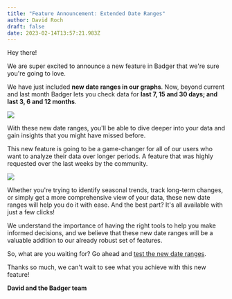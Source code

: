 ```yaml
---
title: "Feature Announcement: Extended Date Ranges"
author: David Roch
draft: false
date: 2023-02-14T13:57:21.983Z
---
```

Hey there!

We are super excited to announce a new feature in Badger that we're sure you're going to love. 

We have just included **new date ranges in our graphs**. Now, beyond current and last month Badger lets you check data for **last 7, 15 and 30 days; and last 3, 6 and 12 months**.

![](/img/updates/screenshot-2023-02-14-at-15.02.54.png)

With these new date ranges, you'll be able to dive deeper into your data and gain insights that you might have missed before.

This new feature is going to be a game-changer for all of our users who want to analyze their data over longer periods. A feature that was highly requested over the last weeks by the community.

![](/img/updates/screenshot-2023-02-14-at-15.04.46.png)

Whether you're trying to identify seasonal trends, track long-term changes, or simply get a more comprehensive view of your data, these new date ranges will help you do it with ease. And the best part? It's all available with just a few clicks!

We understand the importance of having the right tools to help you make informed decisions, and we believe that these new date ranges will be a valuable addition to our already robust set of features.

So, what are you waiting for? Go ahead and [test the new date ranges](https://app.getbadger.io/).

Thanks so much, we can't wait to see what you achieve with this new feature!

**David and the Badger team**